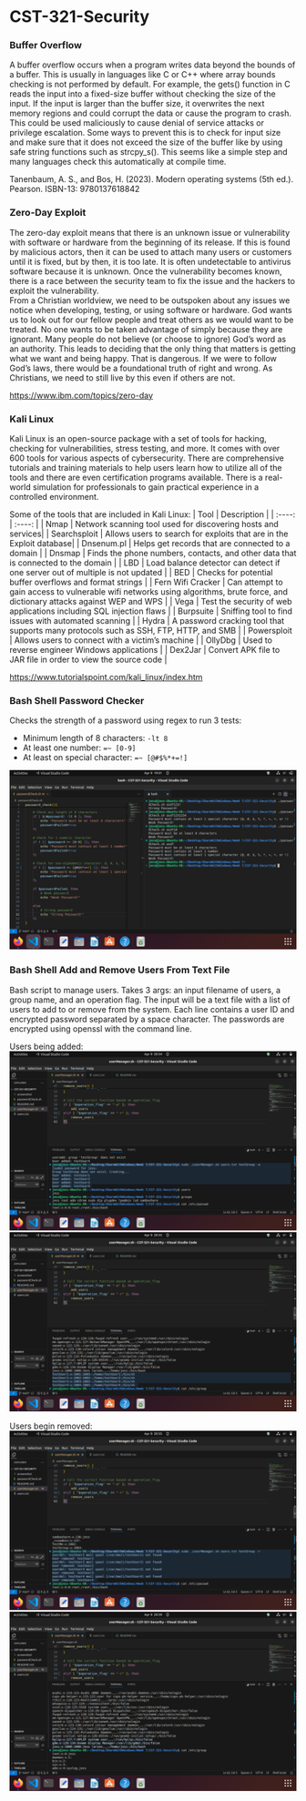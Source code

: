 # CST-321-Security

### Buffer Overflow
A buffer overflow occurs when a program writes data beyond the bounds of a buffer.  This is usually in languages like C or C++ where array bounds checking is not performed by default.  For example, the gets() function in C reads the input into a fixed-size buffer without checking the size of the input.  If the input is larger than the buffer size, it overwrites the next memory regions and could corrupt the data or cause the program to crash.  This could be used maliciously to cause denial of service attacks or privilege escalation.  Some ways to prevent this is to check for input size and make sure that it does not exceed the size of the buffer like by using safe string functions such as strcpy_s().  This seems like a simple step and many languages check this automatically at compile time.  
 
Tanenbaum, A. S., and Bos, H. (2023). Modern operating systems (5th ed.). Pearson. ISBN-13: 9780137618842

### Zero-Day Exploit
The zero-day exploit means that there is an unknown issue or vulnerability with software or hardware from the beginning of its release.  If this is found by malicious actors, then it can be used to attach many users or customers until it is fixed, but by then, it is too late.  It is often undetectable to antivirus software because it is unknown.  Once the vulnerability becomes known, there is a race between the security team to fix the issue and the hackers to exploit the vulnerability.  
From a Christian worldview, we need to be outspoken about any issues we notice when developing, testing, or using software or hardware.  God wants us to look out for our fellow people and treat others as we would want to be treated.  No one wants to be taken advantage of simply because they are ignorant.  Many people do not believe (or choose to ignore) God’s word as an authority.  This leads to deciding that the only thing that matters is getting what we want and being happy.  That is dangerous.  If we were to follow God’s laws, there would be a foundational truth of right and wrong.  As Christians, we need to still live by this even if others are not.  

https://www.ibm.com/topics/zero-day

### Kali Linux
Kali Linux is an open-source package with a set of tools for hacking, checking for vulnerabilities, stress testing, and more.  It comes with over 600 tools for various aspects of cybersecurity.  There are comprehensive tutorials and training materials to help users learn how to utilize all of the tools and there are even certification programs available.  There is a real-world simulation for professionals to gain practical experience in a controlled environment. 

Some of the tools that are included in Kali Linux:
| Tool | Description |
| :----: | :----: |
| Nmap | Network scanning tool used for discovering hosts and services|
| Searchsploit | Allows users to search for exploits that are in the Exploit database|
| Dnsenum.pl | Helps get records that are connected to a domain |
| Dnsmap | Finds the phone numbers, contacts, and other data that is connected to the domain |
| LBD | Load balance detector can detect if one server out of multiple is not updated |
| BED | Checks for potential buffer overflows and format strings |
| Fern Wifi Cracker | Can attempt to gain access to vulnerable wifi networks using algorithms, brute force, and dictionary attacks against WEP and WPS |
| Vega | Test the security of web applications including SQL injection flaws |
| Burpsuite | Sniffing tool to find issues with automated scanning |
| Hydra | A password cracking tool that supports many protocols such as SSH, FTP, HTTP, and SMB |
| Powersploit | Allows users to connect with a victim’s machine |
| OllyDbg | Used to reverse engineer Windows applications |
| Dex2Jar | Convert APK file to JAR file in order to view the source code |

https://www.tutorialspoint.com/kali_linux/index.htm

### Bash Shell Password Checker
Checks the strength of a password using regex to run 3 tests:
- Minimum length of 8 characters: ```-lt 8```
- At least one number: ```=~ [0-9]```
- At least on special character: ```=~ [@#$%*+=!]```

![Password Checker screenshot](./screenshot/passwordCheck.png)

### Bash Shell Add and Remove Users From Text File
Bash script to manage users. Takes 3 args: an input filename of users, a group name, and an operation flag. The input will be a text file with a list of users to add to or remove from the system. Each line contains a user ID and encrypted password separated by a space character. The passwords are encrypted using openssl with the command line.

Users being added:
![Added users screenshot](./screenshot/addUsers.png)
![Proof users added screenshot](./screenshot/addProof.png)

Users begin removed:
![Remove users screenshot](./screenshot/removeUsers.png)
![Removed users proof screenshot](./screenshot/removeProof.png)